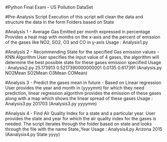 #Python Final Exam - US Pollution DataSet

#Pre-Analysis Script
Execution of this script will clean the data and structure the data in the form Folders based on State

#Analysis 1 - Average Gas Emitted per month expressed in percentage
Provides a heat map with months on the x-axis and the percent of emission of the gases like NO2, SO2, O3 and CO in y-axis
Usage : Analysis1.py

#Analysis 2 - Recommending State for the specified Gas emission values - KNN Algorithm
User specifies the input value of 4 gases, the algorithm will determine the best possible state for these gases emission specified
Usage : Analysis2.py 25.173913 0.5217390000000001 0.0135 0.617391
        (Analysis.py NO2Mean SO2Mean O3Mean COMean)
        
#Analysis 3 - Predict the gases mean in future - Based on Linear regression
User provides the year and month in (yyyymm) for which they need prediction, linear regression algorithm provides the emission of these gases along with a map which shows the linear spread of these gases
Usage : Analysis3.py 201703
        (Analysis3.py yyyymm)

#Analysis 4 - Find Air Quality Index for a state and a particular year. User provides the state and year for which the air quality index for the gases is needed. The script iterates through the folder based on state and looks through the file with the name State_Year
Usage : Analysis4.py Arizona 2015
        (Aanalysis4.py State yyyy)
